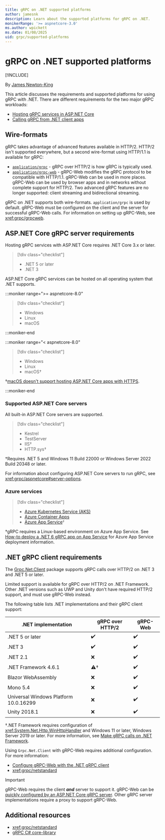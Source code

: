```yaml
---
title: gRPC on .NET supported platforms
author: jamesnk
description: Learn about the supported platforms for gRPC on .NET.
monikerRange: '>= aspnetcore-3.0'
ms.author: wpickett
ms.date: 01/08/2025
uid: grpc/supported-platforms
---
```

# gRPC on .NET supported platforms

[!INCLUDE[](~/includes/not-latest-version.md)]

By [James Newton-King](https://twitter.com/jamesnk)

This article discusses the requirements and supported platforms for using gRPC with .NET. There are different requirements for the two major gRPC workloads:

* [Hosting gRPC services in ASP.NET Core](#aspnet-core-grpc-server-requirements)
* [Calling gRPC from .NET client apps](#net-grpc-client-requirements)

## Wire-formats

gRPC takes advantage of advanced features available in HTTP/2. HTTP/2 isn't supported everywhere, but a second wire-format using HTTP/1.1 is available for gRPC:

* [`application/grpc`](https://github.com/grpc/grpc/blob/master/doc/PROTOCOL-HTTP2.md) - gRPC over HTTP/2 is how gRPC is typically used.
* [`application/grpc-web`](https://github.com/grpc/grpc/blob/master/doc/PROTOCOL-WEB.md) - gRPC-Web modifies the gRPC protocol to be compatible with HTTP/1.1. gRPC-Web can be used in more places. gRPC-Web can be used by browser apps and in networks without complete support for HTTP/2. Two advanced gRPC features are no longer supported: client streaming and bidirectional streaming.

gRPC on .NET supports both wire-formats. `application/grpc` is used by default. gRPC-Web must be configured on the client and the server for successful gRPC-Web calls. For information on setting up gRPC-Web, see <xref:grpc/grpcweb>.

## ASP.NET Core gRPC server requirements

Hosting gRPC services with ASP.NET Core requires .NET Core 3.x or later.

> [!div class="checklist"]
>
> * .NET 5 or later
> * .NET 3

ASP.NET Core gRPC services can be hosted on all operating system that .NET supports.

:::moniker range=">= aspnetcore-8.0"

> [!div class="checklist"]
>
> * Windows
> * Linux
> * macOS

:::moniker-end

:::moniker range="< aspnetcore-8.0"

> [!div class="checklist"]
>
> * Windows
> * Linux
> * macOS&dagger;

&dagger;[macOS doesn't support hosting ASP.NET Core apps with HTTPS](xref:grpc/troubleshoot#unable-to-start-aspnet-core-grpc-app-on-macos).

:::moniker-end

### Supported ASP.NET Core servers

All built-in ASP.NET Core servers are supported.

> [!div class="checklist"]
>
> * Kestrel
> * TestServer
> * IIS&dagger;
> * HTTP.sys&dagger;

&dagger;Requires .NET 5 and Windows 11 Build 22000 or Windows Server 2022 Build 20348 or later.

For information about configuring ASP.NET Core servers to run gRPC, see <xref:grpc/aspnetcore#server-options>.

### Azure services

> [!div class="checklist"]
>
> * [Azure Kubernetes Service (AKS)](https://azure.microsoft.com/services/kubernetes-service/)
> * [Azure Container Apps](https://azure.microsoft.com/services/container-apps/)
> * [Azure App Service](https://azure.microsoft.com/services/app-service/)&dagger;

&dagger;gRPC requires a Linux-based environment on Azure App Service. See [How-to deploy a .NET 6 gRPC app on App Service](https://github.com/Azure/app-service-linux-docs/blob/master/HowTo/gRPC/Linux/.NET/use_gRPC_with_dotnet.md) for Azure App Service deployment information.

## .NET gRPC client requirements

The [Grpc.Net.Client](https://www.nuget.org/packages/Grpc.Net.Client/) package supports gRPC calls over HTTP/2 on .NET 3 and .NET 5 or later.

Limited support is available for gRPC over HTTP/2 on .NET Framework. Other .NET versions such as UWP and Unity don't have required HTTP/2 support, and must use gRPC-Web instead.

The following table lists .NET implementations and their gRPC client support:

| .NET implementation                          | gRPC over HTTP/2   | gRPC-Web   |
|----------------------------------------------|--------------------|------------|
| .NET 5 or later                              | ✔️                | ✔️         |
| .NET 3                                  | ✔️                | ✔️         |
| .NET 2.1                                | ❌                | ✔️         |
| .NET Framework 4.6.1                         | ⚠️&dagger;        | ✔️         |
| Blazor WebAssembly                           | ❌                | ✔️         |
| Mono 5.4                                     | ❌                | ✔️         |
| Universal Windows Platform 10.0.16299        | ❌                | ✔️         |
| Unity 2018.1                                 | ❌                | ✔️         |

&dagger;.NET Framework requires configuration of <xref:System.Net.Http.WinHttpHandler> and Windows 11 or later, Windows Server 2019 or later. For more information, see [Make gRPC calls on .NET Framework](xref:grpc/netstandard#net-framework).

Using `Grpc.Net.Client` with gRPC-Web requires additional configuration. For more information:

* [Configure gRPC-Web with the .NET gRPC client](xref:grpc/grpcweb#configure-grpc-web-with-the-net-grpc-client)
* <xref:grpc/netstandard>

> [!IMPORTANT]
> gRPC-Web requires the client ***and*** server to support it. gRPC-Web can be [quickly configured by an ASP.NET Core gRPC server](xref:grpc/grpcweb#configure-grpc-web-in-aspnet-core). Other gRPC server implementations require a proxy to support gRPC-Web.

## Additional resources

* <xref:grpc/netstandard>
* [gRPC C# core-library](https://grpc.io/docs/languages/csharp/quickstart/)

